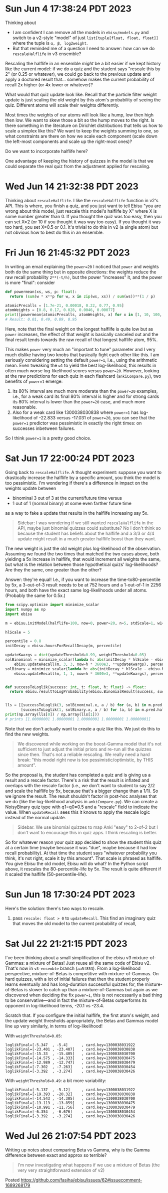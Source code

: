 # Sun Jun  4 17:38:24 PDT 2023
Thinking about
- I am confident I can remove all the models in `ebisu/models.py` and switch to a v2-style "model" of just `list[tuple[float, float, float]]` where the tuple is `α, β, log2weight`.
- But that reminded me of a question I need to answer: how can we do `rescaleHalflife` in v3 ensemble?

Rescaling the halflife in an ensemble *might* be a bit easier if we kept history like the current model: if we do a quiz and the student says "rescale this by 2" (or 0.25 or whatever), we could go back to the previous update and apply a doctored result that… somehow makes the current probability of recall 2x higher (or 4x lower or whatever)?

What would that quiz update look like. Recall that the particle filter weight update is just scaling the old weight by this atom's probability of seeing the quiz. Different atoms will scale their weights differently.

Most times the weights of our atoms will look like a hump, low then high then low. We want to skew those a bit so the hump moves to the right. Is there something in the literature on Dirichlet distributions that tells us how to scale a simplex like this? We want to keep the weights summing to one, so what constraints are there on how we scale each component (scale down the left-most components and scale up the right-most ones)?

Do we want to incorporate halflife here?

One advantage of keeping the history of quizzes in the model is that we could separate the real quiz from the adjustment applied for rescaling.

# Wed Jun 14 21:32:38 PDT 2023
Thinking about `rescaleHalflife`. I like the `rescaleHalflife` function in v2's API. This is where, you finish a quiz, and you just want to tell Ebisu "you are wrong about this model, just rescale this model's halflife by X" where X is some number greater than 0. If you thought the quiz was too easy, then you can set X=2 (or 10 if you thought it was way too easy). If you thought it was too hard, you set X=0.5 or 0.1. It's trivial to do this in v2 (a single atom) but not obvious how to best do this in an ensemble.

# Fri Jun 16 21:45:32 PDT 2023
In writing an email explaining the `power=20` I noticed that `power` and weights both do the same thing but in opposite directions: the weights reduce the raw recall probability `2**(-t/h)`, but the power "increases" it, and the power is more "final": consider
```py
def powermean(xs, ws, p: float):
  return (sum(w * x**p for w, x in zip(ws, xs)) / sum(ws))**(1 / p)

atomicPrecalls = [1.7e-21, 0.00018, 0.22, 0.77, 0.95]
atomWeights = [0.8, 0.17, 0.028, 0.0046, 0.00077]
print([powermean(atomicPrecalls, atomWeights, x) for x in [1, 10, 100, 1000]])
# Result: 0.01, 0.49, 0.89, 0.95
```
Here, note that the final weight on the longest halflife is quite low but as `power` increases, the effect of that weight is basically canceled out and the final result tends towards the raw recall of that longest halflife atom, 95%. 

This makes `power` very much an "important to tune" parameter and I very much dislike having two knobs that basically fight each other like this. I am seriously considering setting the default `power=1`, i.e., using the arithmetic mean. Even tweaking the `w1` to yield the best log-likelihood, this results in often much worse log-likelihood scores versus `power=20`. However, looking at the raw predictions for each quiz in each flashcard (`ankiCompare.py`), two benefits of `power=1` emerge:
1. its 80% interval are much more moderate than the `power=20` examples, i.e., for a weak card its final 80% interval is higher and for strong cards its 80% interval is lower than the `power=20` case, and much more reasonable.
2. Also for a weak card like 1300038030838 where `power=1` has log-likelihood of -22.833 versus -17.031 of `power=20`, you can see that the `power=1` predictor was pessimistic in exactly the right times: on successes inbetween failures.

So I think `power=1` is a pretty good choice.

# Sat Jun 17 22:00:24 PDT 2023
Going back to `rescaleHalflife`. A thought experiment: suppose you want to drastically increase the halflife by a specific amount, you think the model is too pessimistic. I'm wondering if there's a difference in impact on the weights update between
- binominal 3 out of 3 at the current/future time versus
- 1 out of 1 (normal binary) at some even farther future time

as a way to fake a update that results in the halflife increasing say 5x.

> Sidebar: I was wondering if we still wanted `rescaleHalflife` in the API, maybe just binomial quizzes could substitute? No I don't think so because the student has beliefs about the halflife and a 3/3 or 4/4 update might result in a much greater halflife boost than they want.

The new weight is just the old weight plus log-likelihood of the observation. Assuming we found the two times that matched the two cases above, both yielding a 5x increase in halflife, that would increment all weights the same, but what is the relation between those hypothetical quizs' log-likelihoods? Are they the same, one greater than the other?

Answer: they're equal! I.e., if you want to increase the time-to80-percentile by 5x, a 3-out-of-3 result needs to be at 752 hours and a 1-out-of-1 in 2256 hours, and both have the exact same log-likelihoods under all atoms. (Probably the same for 0.5x.)

```py
from scipy.optimize import minimize_scalar
import numpy as np
import ebisu

m = ebisu.initModel(halflife=100, now=0, power=20, n=5, stdScale=1, w1=.5)

hlScale = 5

percentile = 0.8
initDecay = ebisu.hoursForRecallDecay(m, percentile)

updateKwargs = dict(updateThreshold=0.99, weightThreshold=0.05)
solBinominal = minimize_scalar(lambda h: abs(initDecay * hlScale - ebisu.hoursForRecallDecay(
    ebisu.updateRecall(m, 3, 3, now=h * 3600e3, **updateKwargs), percentile)))
solBinary = minimize_scalar(lambda h: abs(initDecay * hlScale - ebisu.hoursForRecallDecay(
    ebisu.updateRecall(m, 1, 1, now=h * 3600e3, **updateKwargs), percentile)))


def successToLoglik(success: int, t: float, h: float) -> float:
  return ebisu.resultToLogProbability(ebisu.BinomialResult(success, success, t), 2**(-t / (h)))


lls = [[successToLoglik(3, solBinominal.x, a / b) for (a, b) in m.pred.halflifeGammas],
       [successToLoglik(1, solBinary.x, a / b) for (a, b) in m.pred.halflifeGammas]]
print(np.array(lls[0]) / np.array(lls[1]))
# prints [1.00000001 1.00000001 1.00000001 1.00000001 1.00000001]
```

Note that we don't actually want to create a quiz like this. We just do this to find the new weights.

> We discovered while working on the boost-Gamma model that it's not sufficient to just adjust the initial priors and re-run all the quizzes since then. That's not a reliable rescaling. We really need a hard break: "this model right now is too pessimistic/optimistic, by THIS amount". 

So the proposal is, the student has completed a quiz and is giving us a result and a rescale factor. There's a risk that the result is inflated and overlaps with the rescale factor (i.e., we don't want to student to say 2/2 and scale the halflife by 5x, because that's a bigger change than a 1/1). So we ignore the result. The result shouldn't factor in post-hoc analyses that we do (like the log-likelihood analysis in `ankiCompare.py`). We can create a NoisyBinary quiz type with q1=q0=0.5 and a "rescale" field to indicate the value. When `updateRecall` sees this it knows to apply the rescale logic instead of the normal update.

> Sidebar. We use binomial quizzes to map Anki "easy" to 2-of-2 but I don't want to encourage this in quiz apps. I think rescaling is better.

So for whatever reason your quiz app decided to show the student this quiz at a certain time (maybe because it was "due", maybe because it had low recall probability). At that time the student says "whatever probability you think, it's not right, scale it by this amount". That scale is phrased as halflife. You give Ebisu the old model, Ebisu will do what? In the Python script above, it rescales the 80-percentile-life by 5x. The result is quite different if it scaled the halflife (50-percentile-life). 

# Sun Jun 18 17:30:24 PDT 2023
Here's the solution: there's two ways to rescale.
1. pass `rescale: float > 0` to `updateRecall`. This find an imaginary quiz that moves the old model to the current probability of recall,

# Sat Jul 22 21:21:15 PDT 2023
I've been thinking about a small simplification of the ebisu v3 mixture-of-Gammas: a mixture of Betas! Just reuse all the same code of Ebisu v2. That's now in `v3-ensemble` branch (`aa5f853`). From a log-likelihood perspective, mixture-of-Betas is competitive with mixture-of-Gammas. On hard quizzes, with a lot of initial failures that then the student properly learns eventually and has long-duration successful quizzes for, the mixture-of-Betas is slower to catch up than a mixture-of-Gammas but again as we discovered when deciding the fix `power=1`, this is not necessarily a bad thing to be conservative—and in fact the mixture-of-Betas outperforms its opponent in log-likelihood terms, -20.1 vs -23.4.

Scratch that. If you configure the initial halflife, the first atom's weight, and the update weight thresholds appropriately, the Betas and Gammas model line up very similarly, in terms of log-likelihood!

With `weightThreshold=0.05`:
```
loglikFinal=[-5.347  , -5.4]      , card.key=1300038031922
loglikFinal=[-23.401 , -23.407]   , card.key=1300038030838
loglikFinal=[-15.33  , -15.405]   , card.key=1300038030700
loglikFinal=[-14.575 , -14.333]   , card.key=1300038030475
loglikFinal=[-12.989 , -12.747]   , card.key=1300038030479
loglikFinal=[-7.302  , -7.263]    , card.key=1300038030454
loglikFinal=[-3.392  , -3.274]    , card.key=1300038030426
```

With `weightThreshold=0.49`: a bit more variability:
```
loglikFinal=[-5.137  , -5.12]     , card.key=1300038031922
loglikFinal=[-19.393 , -20.32]    , card.key=1300038030838
loglikFinal=[-14.543 , -14.305]   , card.key=1300038030700
loglikFinal=[-13.113 , -13.859]   , card.key=1300038030475
loglikFinal=[-10.991 , -11.756]   , card.key=1300038030479
loglikFinal=[-6.354  , -6.676]    , card.key=1300038030454
loglikFinal=[-3.392  , -3.274]    , card.key=1300038030426
```

# Wed Jul 26 21:07:54 PDT 2023
Writing up notes about comparing Beta vs Gamma, why is the Gamma difference between exact and approx so terrible?


> I'm now investigating what happens if we use a mixture of Betas (the very very straightforward extension of v2)

Posted https://github.com/fasiha/ebisu/issues/62#issuecomment-1689268179